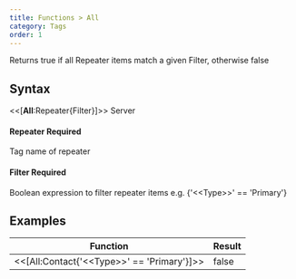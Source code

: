 ```yaml
---
title: Functions > All
category: Tags
order: 1
---
```


Returns true if all Repeater items match a given Filter, otherwise false

## Syntax

&lt;&lt;[**All**:Repeater{Filter}]&gt;&gt; <span class="badge platform">Server</span>

#### Repeater <span class="badge platform">Required</span>
Tag name of repeater

#### Filter <span class="badge platform">Required</span>
Boolean expression to filter repeater items e.g. {&apos;&lt;&lt;Type&gt;&gt;&apos; == &apos;Primary&apos;}

## Examples

|Function|Result|
|---|---|
|&lt;&lt;[All:Contact{&apos;&lt;&lt;Type&gt;&gt;&apos; == &apos;Primary&apos;}]&gt;&gt;|false|